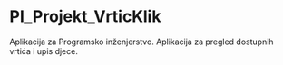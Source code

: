 # PI_Projekt_VrticKlik
Aplikacija za Programsko inženjerstvo. Aplikacija za pregled dostupnih vrtića i upis djece.

